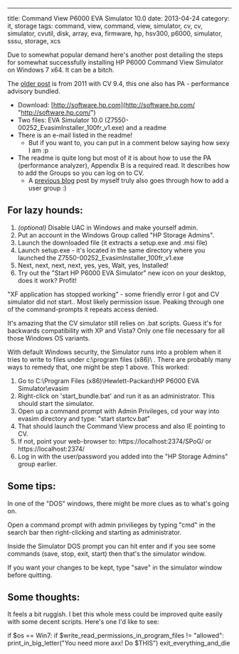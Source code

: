 ---
title: Command View P6000 EVA Simulator 10.0
date: 2013-04-24
category: it, storage
tags: command, view, command, view, simulator, cv, cv, simulator, cvutil, disk, array, eva, firmware, hp, hsv300, p6000, simulator, sssu, storage, xcs

Due to somewhat popular demand here's another post detailing the steps for somewhat successfully installing HP P6000 Command View Simulator on Windows 7 x64. It can be a bitch.

The [older post](http://www.guldmyr.com/p6000-eva-command-view-simulator/) is from 2011 with CV 9.4, this one also has PA - performance advisory bundled.

- Download: [http://software.hp.com](http://software.hp.com/ "http://software.hp.com/")
- Two files: EVA Simulator 10.0 (Z7550-00252\_EvasimInstaller\_100fr\_v1.exe) and a readme
- There is an e-mail listed in the readme!
    - But if you want to, you can put in a comment below saying how sexy I am :p
- The readme is quite long but most of it is about how to use the PA (performance analyzer), Appendix B is a required read. It describes how to add the Groups so you can log on to CV.
    - A [previous blog](http://www.guldmyr.com/to-create-a-new-user-group-in-windows-7/) post by myself truly also goes through how to add a user group :)

## For lazy hounds:

1. _(optional)_ Disable UAC in Windows and make yourself admin.
2. Put an account in the Windows Group called "HP Storage Admins".
3. Launch the downloaded file (it extracts a setup.exe and .msi file)
4. Launch setup.exe - it's located in the same directory where you launched the Z7550-00252\_EvasimInstaller\_100fr\_v1.exe
5. Next, next, next, next, yes, yes, Wait, yes, Installed!
6. Try out the "Start HP P6000 EVA Simulator" new icon on your desktop, does it work? Profit!

"XF application has stopped working" - some friendly error I got and CV simulator did not start.. Most likely permission issue. Peaking through one of the command-prompts it repeats access denied.

It's amazing that the CV simulator still relies on .bat scripts. Guess it's for backwards compatibility with XP and Vista? Only one file necessary for all those Windows OS variants.

With default Windows security, the Simulator runs into a problem when it tries to write to files under c:\\program files (x86)\\ . There are probably many ways to remedy that, one might be step 1 above. This worked:

1. Go to C:\\Program Files (x86)\\Hewlett-Packard\\HP P6000 EVA Simulator\\evasim
2. Right-click on 'start\_bundle.bat' and run it as an administrator. This should start the simulator.
3. Open up a command prompt with Admin Privileges, cd your way into evasim directory and type: "start startcv.bat"
4. That should launch the Command View process and also IE pointing to CV.
5. If not, point your web-browser to: https://localhost:2374/SPoG/ or https://localhost:2374/
6. Log in with the user/password you added into the "HP Storage Admins" group earlier.

## Some tips:

In one of the "DOS" windows, there might be more clues as to what's going on.

Open a command prompt with admin privilieges by typing "cmd" in the search bar then right-clicking and starting as administrator.

Inside the Simulator DOS prompt you can hit enter and if you see some commands (save, stop, exit, start) then that's the simulator window.

If you want your changes to be kept, type "save" in the simulator window before quitting.

## Some thoughts:

It feels a bit ruggish. I bet this whole mess could be improved quite easily with some decent scripts. Here's one I'd like to see:

if $os == Win7:
    if $write\_read\_permissions\_in\_program\_files != "allowed":
        print\_in\_big\_letter("You need more axx! Do $THIS")
        exit\_everything\_and\_die
